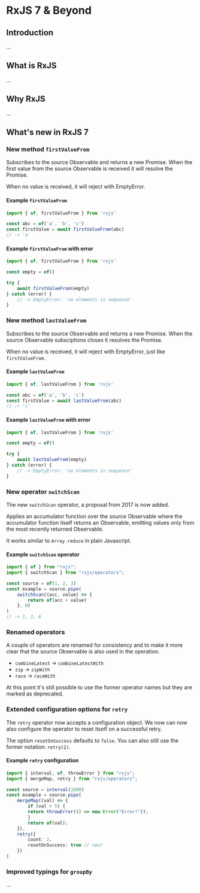 # RxJS 7 & Beyond

## Introduction
...

## What is RxJS
...

## Why RxJS
...

## What's new in RxJS 7

### New method `firstValueFrom`
Subscribes to the source Observable and returns a new Promise. When the first value from the source Observable is received it will resolve the Promise.

When no value is received, it will reject with EmptyError.

#### Example `firstValueFrom`
```ts
import { of, firstValueFrom } from 'rxjs'

const abc = of('a', 'b', 'c')
const firstValue = await firstValueFrom(abc)
// -> 'a'
```

#### Example `firstValueFrom` with error
```ts
import { of, firstValueFrom } from 'rxjs'

const empty = of()

try {
    await firstValueFrom(empty)
} catch (error) {
    // -> EmptyError: 'no elements in sequence'
}
```

### New method `lastValueFrom`
Subscribes to the source Observable and returns a new Promise. When the source Observable subsciptions closes it resolves the Promise.

When no value is received, it will reject with EmptyError, just like `firstValueFrom`.

#### Example `lastValueFrom`
```ts
import { of, lastValueFrom } from 'rxjs'

const abc = of('a', 'b', 'c')
const firstValue = await lastValueFrom(abc)
// -> 'c'
```

#### Example `lastValueFrom` with error
```ts
import { of, lastValueFrom } from 'rxjs'

const empty = of()

try {
    await lastValueFrom(empty)
} catch (error) {
    // -> EmptyError: 'no elements in sequence'
}
```

### New operator `switchScan`
The new `switchScan` operator, a proposal from 2017 is now added.

Applies an accumulator function over the source Observable where the accumulator function itself returns an Observable, emitting values only from the most recently returned Observable.

It works similar to `Array.reduce` in plain Javascript.

#### Example `switchScan` operator
```ts
import { of } from "rxjs";
import { switchScan } from "rxjs/operators";

const source = of(1, 2, 3)
const example = source.pipe(
    switchScan((acc, value) => {
        return of(acc + value)
    }, 0)
)
// -> 1, 3, 6
```

### Renamed operators
A couple of operators are renamed for consistency and to make it more clear that the source Observable is also used in the operation.

- `combineLatest` -> `combineLatestWith`
- `zip` -> `zipWith`
- `race` -> `raceWith`

At this point it's still possible to use the former operator names but they are marked as deprecated.

### Extended configuration options for `retry`
The `retry` operator now accepts a configuration object. We now can now also configure the operator to reset itself on a successful retry.

The option `resetOnSuccess` defaults to `false`. You can also still use the former notation: `retry(2)`.

#### Example `retry` configuration
```ts
import { interval, of, throwError } from "rxjs";
import { mergeMap, retry } from "rxjs/operators";

const source = interval(1000)
const example = source.pipe(
    mergeMap((val) => {
        if (val > 5) {
        return throwError(() => new Error("Error!"));
        }
        return of(val);
    }),
    retry({
        count: 2,
        resetOnSuccess: true // new!
    })
)
```

### Improved typings for `groupBy`
...

